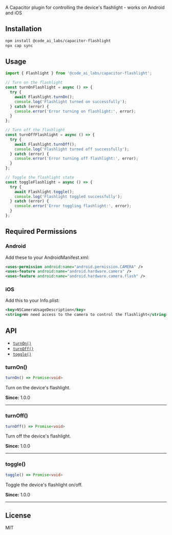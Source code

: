 A Capacitor plugin for controlling the device's flashlight - works on Android and iOS

## Installation

```bash
npm install @code_ai_labs/capacitor-flashlight
npx cap sync
```

## Usage

```typescript
import { Flashlight } from '@code_ai_labs/capacitor-flashlight';

// Turn on the flashlight
const turnOnFlashlight = async () => {
  try {
    await Flashlight.turnOn();
    console.log('Flashlight turned on successfully');
  } catch (error) {
    console.error('Error turning on flashlight:', error);
  }
};

// Turn off the flashlight
const turnOffFlashlight = async () => {
  try {
    await Flashlight.turnOff();
    console.log('Flashlight turned off successfully');
  } catch (error) {
    console.error('Error turning off flashlight:', error);
  }
};

// Toggle the flashlight state
const toggleFlashlight = async () => {
  try {
    await Flashlight.toggle();
    console.log('Flashlight toggled successfully');
  } catch (error) {
    console.error('Error toggling flashlight:', error);
  }
};
```

## Required Permissions

### Android
Add these to your AndroidManifest.xml:

```xml
<uses-permission android:name="android.permission.CAMERA" />
<uses-feature android:name="android.hardware.camera" />
<uses-feature android:name="android.hardware.camera.flash" />
```

### iOS
Add this to your Info.plist:

```xml
<key>NSCameraUsageDescription</key>
<string>We need access to the camera to control the flashlight</string>
```

## API

<docgen-index>

* [`turnOn()`](#turnon)
* [`turnOff()`](#turnoff)
* [`toggle()`](#toggle)

</docgen-index>

<docgen-api>
<!--Update the source file JSDoc comments and rerun docgen to update the docs below-->

### turnOn()

```typescript
turnOn() => Promise<void>
```

Turn on the device's flashlight.

**Since:** 1.0.0

--------------------


### turnOff()

```typescript
turnOff() => Promise<void>
```

Turn off the device's flashlight.

**Since:** 1.0.0

--------------------


### toggle()

```typescript
toggle() => Promise<void>
```

Toggle the device's flashlight on/off.

**Since:** 1.0.0

--------------------

</docgen-api>

## License
MIT
